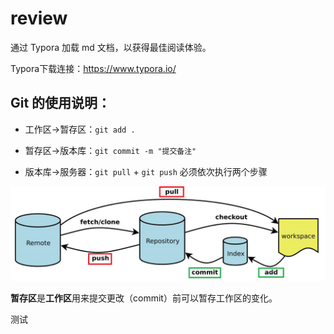# review

通过 Typora 加载 md 文档，以获得最佳阅读体验。

Typora下载连接：https://www.typora.io/

## Git 的使用说明：

- 工作区->暂存区：`git add .`

- 暂存区->版本库：`git commit -m "提交备注"` 

- 版本库->服务器：`git pull` + `git push` 必须依次执行两个步骤

![Git 流程图](./Git.png)

**暂存区**是**工作区**用来提交更改（commit）前可以暂存工作区的变化。

测试